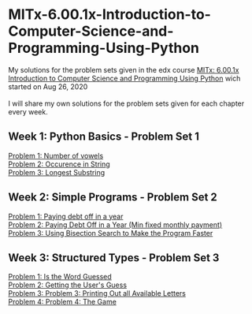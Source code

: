 # MITx-6.00.1x-Introduction-to-Computer-Science-and-Programming-Using-Python
My solutions for the problem sets given in the edx course <a href="https://www.edx.org/course/introduction-to-computer-science-and-programming-7">MITx: 6.00.1x Introduction to Computer Science and Programming Using Python</a> wich started on Aug 26, 2020 <br>
<br>
I will share my own solutions for the problem sets given for each chapter every week.

## Week 1: Python Basics - Problem Set 1
<a href="https://github.com/kubicodes/MITx-6.00.1x-Introduction-to-Computer-Science-and-Programming-Using-Python/blob/master/Problem_Set_1/problem_1_number_of_vowels.py">Problem 1: Number of vowels</a>
<br>
<a href="https://github.com/kubicodes/MITx-6.00.1x-Introduction-to-Computer-Science-and-Programming-Using-Python/blob/master/Problem_Set_1/problem_2_occurence_in_string.py">Problem 2: Occurence in String</a>
<br>
<a href="https://github.com/kubicodes/MITx-6.00.1x-Introduction-to-Computer-Science-and-Programming-Using-Python/blob/master/Problem_Set_1/problem_3_longest_substring.py">Problem 3: Longest Substring</a>

## Week 2: Simple Programs - Problem Set 2
<a href="https://github.com/kubicodes/MITx-6.00.1x-Introduction-to-Computer-Science-and-Programming-Using-Python/blob/master/Problem_Set_2/problem_1_paying_debt_off_in_a_year.py">Problem 1: Paying debt off in a year</a>
<br>
<a href="https://github.com/kubicodes/MITx-6.00.1x-Introduction-to-Computer-Science-and-Programming-Using-Python/blob/master/Problem_Set_2/problem_2_paying_debt_off_in_a_year.py">Problem 2: Paying Debt Off in a Year (Min fixed monthly payment)</a>
<br>
<a href="https://github.com/kubicodes/MITx-6.00.1x-Introduction-to-Computer-Science-and-Programming-Using-Python/blob/master/Problem_Set_1/problem_3_longest_substring.py">Problem 3: Using Bisection Search to Make the Program Faster</a>
<br>

## Week 3: Structured Types - Problem Set 3
<a href="https://github.com/kubicodes/MITx-6.00.1x-Introduction-to-Computer-Science-and-Programming-Using-Python/blob/3dec549e2a2f20fe8a95a8474c594fc476ce04bc/Problem_Set_3/ps3_hangman.py#L46">Problem 1: Is the Word Guessed</a>
<br>
<a href="https://github.com/kubicodes/MITx-6.00.1x-Introduction-to-Computer-Science-and-Programming-Using-Python/blob/3dec549e2a2f20fe8a95a8474c594fc476ce04bc/Problem_Set_3/ps3_hangman.py#L59">Problem 2: Getting the User's Guess</a>
<br>
<a href="https://github.com/kubicodes/MITx-6.00.1x-Introduction-to-Computer-Science-and-Programming-Using-Python/blob/3fc9c13bce4332b7fa4e514eecdb62c5486c7721/Problem_Set_3/ps3_hangman.py#L82">Problem 3: Problem 3: Printing Out all Available Letters</a>
<br>
<a href="ttps://github.com/kubicodes/MITx-6.00.1x-Introduction-to-Computer-Science-and-Programming-Using-Python/blob/a7b98c4e04b072e8c621390bef48ba208b322972/Problem_Set_3/ps3_hangman.py#L95">Problem 4: Problem 4: The Game</a>
<br>
